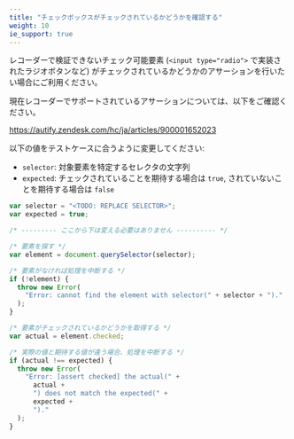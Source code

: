 ```yaml
---
title: "チェックボックスがチェックされているかどうかを確認する"
weight: 10
ie_support: true
---
```


レコーダーで検証できないチェック可能要素 (`<input type="radio">` で実装されたラジオボタンなど) がチェックされているかどうかのアサーションを行いたい場合にご利用ください。

現在レコーダーでサポートされているアサーションについては、以下をご確認ください。

https://autify.zendesk.com/hc/ja/articles/900001652023

以下の値をテストケースに合うように変更してください:

- `selector`: 対象要素を特定するセレクタの文字列
- `expected`: チェックされていることを期待する場合は `true`, されていないことを期待する場合は `false`

```js
var selector = "<TODO: REPLACE SELECTOR>";
var expected = true;

/* --------- ここから下は変える必要はありません ---------- */

/* 要素を探す */
var element = document.querySelector(selector);

/* 要素がなければ処理を中断する */
if (!element) {
  throw new Error(
    "Error: cannot find the element with selector(" + selector + ")."
  );
}

/* 要素がチェックされているかどうかを取得する */
var actual = element.checked;

/* 実際の値と期待する値が違う場合、処理を中断する */
if (actual !== expected) {
  throw new Error(
    "Error: [assert checked] the actual(" +
      actual +
      ") does not match the expected(" +
      expected +
      ")."
  );
}
```
